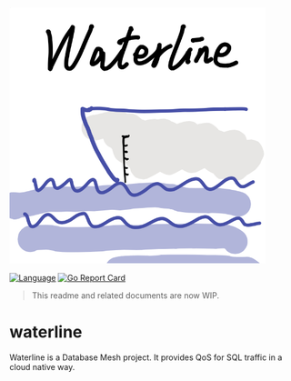 <img src="static/waterline-logo-handdraw.png" alt="Waterline Logo" width="450"/>

[![Language](https://img.shields.io/badge/Language-Go-blue.svg)](https://golang.org/)
[![Go Report Card](https://goreportcard.com/badge/github.com/database-mesh/waterline)](https://goreportcard.com/report/github.com/database-mesh/waterline)

> This readme and related documents are now WIP. 

# waterline

Waterline is a Database Mesh project. It provides QoS for SQL traffic in a cloud native way.
